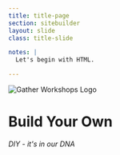 ```yaml
---
title: title-page
section: sitebuilder
layout: slide
class: title-slide

notes: |
  Let's begin with HTML.

---
```


![Gather Workshops Logo](/Building-the-Web/images/gw_logo.png)

# Build Your Own
_DIY - it's in our DNA_
